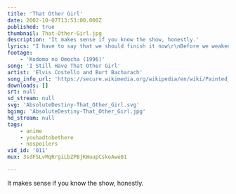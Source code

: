 ```yaml
---
title: 'That Other Girl'
date: 2002-10-07T13:53:00.000Z
published: true
thumbnail: That-Other-Girl.jpg
description: 'It makes sense if you know the show, honestly.'
lyrics: "I have to say that we should finish it now\r\nBefore we weaken 'cause we\r\nalready know this is wrong\r\nI could give in\r\nSometimes I think that I will\r\nDespite the temptation I try to be very strong\r\nIf my reluctance seems a surprise\r\nIt's not 'cause I don't want you\r\nBut I just\r\nKnow I must\r\nHesitate\r\nBecause I still have that\r\nother girl in my head\r\nI still have that other girl in my head\r\n\r\nThere may be ugly rumors\r\nthat I have been lying\r\nThere may be angry tears but\r\nthey're never worth the crying\r\nThat is why\r\nSometimes\r\nI hesitate\r\nBecause I still have that\r\nother girl in my head\r\nI still have that other girl in my head\r\nI still have that other girl in my head"
footage:
    - 'Kodomo no Omocha (1996)'
song: 'I Still Have That Other Girl'
artist: 'Elvis Costello and Burt Bacharach'
song_info_url: 'https://secure.wikimedia.org/wikipedia/en/wiki/Painted_from_Memory'
downloads: []
srt: null
sd_stream: null
svg: 'AbsoluteDestiny-That_Other_Girl.svg'
bgimg: 'AbsoluteDestiny-That_Other_Girl.jpg'
hd_stream: null
tags:
    - anime
    - youhadtobethere
    - nospoilers
vid_id: '011'
mux: 3sdFSLvMqRrgiLbZPBjKWuupCskoAwe01

---
```

It makes sense if you know the show, honestly.
